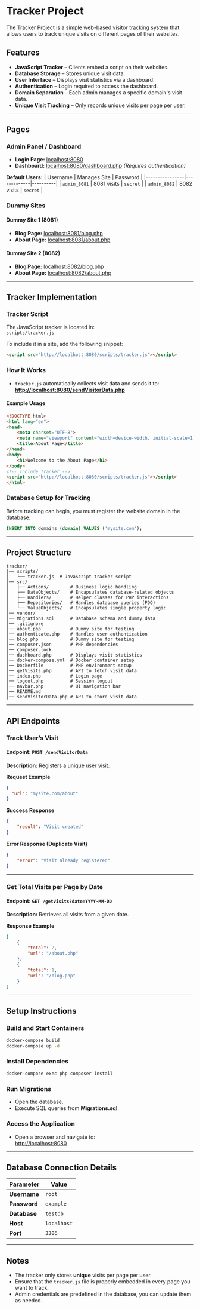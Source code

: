 # **Tracker Project** 

The Tracker Project is a simple web-based visitor tracking system that allows users to track unique visits on different pages of their websites.

## **Features**

- **JavaScript Tracker** – Clients embed a script on their websites.
- **Database Storage** – Stores unique visit data.
- **User Interface** – Displays visit statistics via a dashboard.
- **Authentication** – Login required to access the dashboard.
- **Domain Separation** – Each admin manages a specific domain's visit data.
- **Unique Visit Tracking** – Only records unique visits per page per user.

---

## **Pages**

### **Admin Panel / Dashboard**
- **Login Page:** [localhost:8080](http://localhost:8080)
- **Dashboard:** [localhost:8080/dashboard.php](http://localhost:8080/dashboard.php) _(Requires authentication)_

**Default Users:**
| Username        | Manages Site | Password |
|----------------|-------------|----------|
| `admin_8081`  | 8081 visits | `secret` |
| `admin_8082`  | 8082 visits | `secret` |

### **Dummy Sites**
#### **Dummy Site 1 (8081)**
- **Blog Page:** [localhost:8081/blog.php](http://localhost:8081/blog.php)
- **About Page:** [localhost:8081/about.php](http://localhost:8081/about.php)

#### **Dummy Site 2 (8082)**
- **Blog Page:** [localhost:8082/blog.php](http://localhost:8082/blog.php)
- **About Page:** [localhost:8082/about.php](http://localhost:8082/about.php)

---

## **Tracker Implementation**

### **Tracker Script**
The JavaScript tracker is located in:  
`scripts/tracker.js`

To include it in a site, add the following snippet:

```html
<script src="http://localhost:8080/scripts/tracker.js"></script>
```

### **How It Works**
- `tracker.js` automatically collects visit data and sends it to:  
   **[http://localhost:8080/sendVisitorData.php](http://localhost:8080/sendVisitorData.php)**

#### **Example Usage**
```html
<!DOCTYPE html>
<html lang="en">
<head>
    <meta charset="UTF-8">
    <meta name="viewport" content="width=device-width, initial-scale=1.0">
    <title>About Page</title>
</head>
<body>
    <h1>Welcome to the About Page</h1>
</body>
<!-- Include Tracker -->
<script src="http://localhost:8080/scripts/tracker.js"></script>
</html>
```

### **Database Setup for Tracking**
Before tracking can begin, you must register the website domain in the database:

```sql
INSERT INTO domains (domain) VALUES ('mysite.com');
```

---

## **Project Structure**
```plaintext
tracker/
│── scripts/
│   └── tracker.js  # JavaScript tracker script
│── src/
│   ├── Actions/        # Business logic handling
│   ├── DataObjects/    # Encapsulates database-related objects
│   ├── Handlers/       # Helper classes for PHP interactions
│   ├── Repositories/   # Handles database queries (PDO)
│   └── ValueObjects/   # Encapsulates single property logic
│── vendor/
│── Migrations.sql      # Database schema and dummy data
│── .gitignore
│── about.php           # Dummy site for testing
│── authenticate.php    # Handles user authentication
│── blog.php            # Dummy site for testing
│── composer.json       # PHP dependencies
│── composer.lock
│── dashboard.php       # Displays visit statistics
│── docker-compose.yml  # Docker container setup
│── Dockerfile          # PHP environment setup
│── getVisits.php       # API to fetch visit data
│── index.php           # Login page
│── logout.php          # Session logout
│── navbar.php          # UI navigation bar
│── README.md
│── sendVisitorData.php # API to store visit data
```

---

## **API Endpoints**

### **Track User’s Visit**
#### **Endpoint:** `POST /sendVisitorData`
**Description:** Registers a unique user visit.

 **Request Example**
```json
{
  "url": "mysite.com/about"
}
```

 **Success Response**
```json
{
    "result": "Visit created"
}
```

 **Error Response (Duplicate Visit)**
```json
{
    "error": "Visit already registered"
}
```

---

### **Get Total Visits per Page by Date**
#### **Endpoint:** `GET /getVisits?date=YYYY-MM-DD`
**Description:** Retrieves all visits from a given date.

 **Response Example**
```json
[
    {
        "total": 2,
        "url": "/about.php"
    },
    {
        "total": 1,
        "url": "/blog.php"
    }
]
```

---

## **Setup Instructions**

### **Build and Start Containers**
```sh
docker-compose build
docker-compose up -d
```

### **Install Dependencies**
```sh
docker-compose exec php composer install
```

### **Run Migrations**
- Open the database.
- Execute SQL queries from **Migrations.sql**.

### **Access the Application**
- Open a browser and navigate to:  
  [http://localhost:8080](http://localhost:8080)

---

##  Database Connection Details
| Parameter  | Value |
|------------|-------|
| **Username** | `root` |
| **Password** | `example` |
| **Database** | `testdb` |
| **Host** | `localhost` |
| **Port** | `3306` |

---

## **Notes**
- The tracker only stores **unique** visits per page per user.
- Ensure that the `tracker.js` file is properly embedded in every page you want to track.
- Admin credentials are predefined in the database, you can update them as needed.